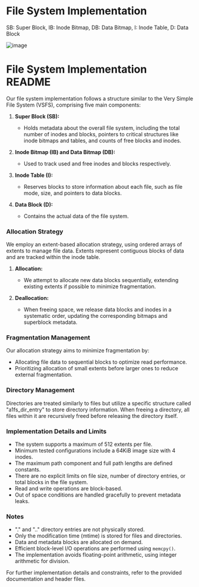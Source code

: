 # File System Implementation
SB: Super Block, IB: Inode Bitmap, DB: Data Bitmap, I: Inode Table, D: Data Block

![image](https://github.com/chenho2000/File-System-Implementation/assets/60719036/339c4727-9eb3-40bf-8ade-04ede7bc02aa)


# File System Implementation README

Our file system implementation follows a structure similar to the Very Simple File System (VSFS), comprising five main components:

1. **Super Block (SB):** 
   - Holds metadata about the overall file system, including the total number of inodes and blocks, pointers to critical structures like inode bitmaps and tables, and counts of free blocks and inodes.

2. **Inode Bitmap (IB) and Data Bitmap (DB):** 
   - Used to track used and free inodes and blocks respectively.

3. **Inode Table (I):** 
   - Reserves blocks to store information about each file, such as file mode, size, and pointers to data blocks.

4. **Data Block (D):** 
   - Contains the actual data of the file system.

### Allocation Strategy

We employ an extent-based allocation strategy, using ordered arrays of extents to manage file data. Extents represent contiguous blocks of data and are tracked within the inode table.

1. **Allocation:** 
   - We attempt to allocate new data blocks sequentially, extending existing extents if possible to minimize fragmentation.
   
2. **Deallocation:** 
   - When freeing space, we release data blocks and inodes in a systematic order, updating the corresponding bitmaps and superblock metadata.

### Fragmentation Management

Our allocation strategy aims to minimize fragmentation by:
- Allocating file data to sequential blocks to optimize read performance.
- Prioritizing allocation of small extents before larger ones to reduce external fragmentation.

### Directory Management

Directories are treated similarly to files but utilize a specific structure called "a1fs_dir_entry" to store directory information. When freeing a directory, all files within it are recursively freed before releasing the directory itself.

### Implementation Details and Limits

- The system supports a maximum of 512 extents per file.
- Minimum tested configurations include a 64KiB image size with 4 inodes.
- The maximum path component and full path lengths are defined constants.
- There are no explicit limits on file size, number of directory entries, or total blocks in the file system.
- Read and write operations are block-based.
- Out of space conditions are handled gracefully to prevent metadata leaks.

### Notes

- "." and ".." directory entries are not physically stored.
- Only the modification time (mtime) is stored for files and directories.
- Data and metadata blocks are allocated on demand.
- Efficient block-level I/O operations are performed using `memcpy()`.
- The implementation avoids floating-point arithmetic, using integer arithmetic for division.

For further implementation details and constraints, refer to the provided documentation and header files.
